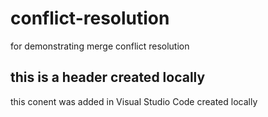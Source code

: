 # conflict-resolution
for demonstrating merge conflict resolution

## this is a header created locally

this conent was added in Visual Studio Code created locally
